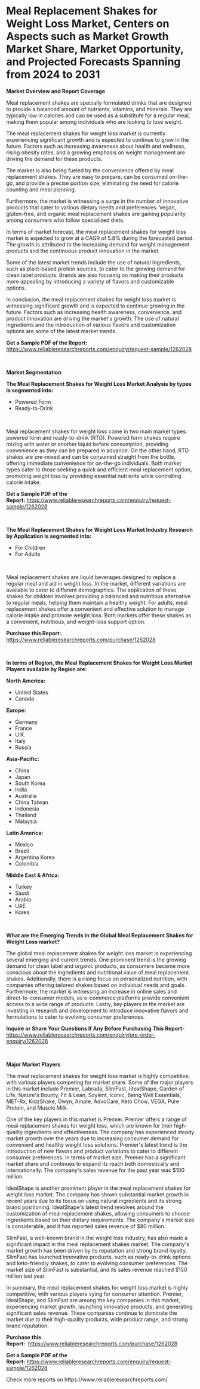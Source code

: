<p><h1>Meal Replacement Shakes for Weight Loss Market, Centers on Aspects such as Market Growth Market Share, Market Opportunity, and Projected Forecasts Spanning from 2024 to 2031</h1></p><p><strong>Market Overview and Report Coverage</strong></p>
<p><p>Meal replacement shakes are specially formulated drinks that are designed to provide a balanced amount of nutrients, vitamins, and minerals. They are typically low in calories and can be used as a substitute for a regular meal, making them popular among individuals who are looking to lose weight.</p><p>The meal replacement shakes for weight loss market is currently experiencing significant growth and is expected to continue to grow in the future. Factors such as increasing awareness about health and wellness, rising obesity rates, and a growing emphasis on weight management are driving the demand for these products.</p><p>The market is also being fueled by the convenience offered by meal replacement shakes. They are easy to prepare, can be consumed on-the-go, and provide a precise portion size, eliminating the need for calorie counting and meal planning.</p><p>Furthermore, the market is witnessing a surge in the number of innovative products that cater to various dietary needs and preferences. Vegan, gluten-free, and organic meal replacement shakes are gaining popularity among consumers who follow specialized diets.</p><p>In terms of market forecast, the meal replacement shakes for weight loss market is expected to grow at a CAGR of 5.8% during the forecasted period. The growth is attributed to the increasing demand for weight management products and the continuous product innovation in the market.</p><p>Some of the latest market trends include the use of natural ingredients, such as plant-based protein sources, to cater to the growing demand for clean label products. Brands are also focusing on making their products more appealing by introducing a variety of flavors and customizable options.</p><p>In conclusion, the meal replacement shakes for weight loss market is witnessing significant growth and is expected to continue growing in the future. Factors such as increasing health awareness, convenience, and product innovation are driving the market's growth. The use of natural ingredients and the introduction of various flavors and customization options are some of the latest market trends.</p></p>
<p><strong>Get a Sample PDF of the Report:</strong> <a href="https://www.reliableresearchreports.com/enquiry/request-sample/1262028">https://www.reliableresearchreports.com/enquiry/request-sample/1262028</a></p>
<p>&nbsp;</p>
<p><strong>Market Segmentation</strong></p>
<p><strong>The Meal Replacement Shakes for Weight Loss Market Analysis by types is segmented into:</strong></p>
<p><ul><li>Powered Form</li><li>Ready-to-Drink</li></ul></p>
<p>&nbsp;</p>
<p><p>Meal replacement shakes for weight loss come in two main market types: powered form and ready-to-drink (RTD). Powered form shakes require mixing with water or another liquid before consumption, providing convenience as they can be prepared in advance. On the other hand, RTD shakes are pre-mixed and can be consumed straight from the bottle, offering immediate convenience for on-the-go individuals. Both market types cater to those seeking a quick and efficient meal replacement option, promoting weight loss by providing essential nutrients while controlling calorie intake.</p></p>
<p><strong>Get a Sample PDF of the Report:</strong>&nbsp;<a href="https://www.reliableresearchreports.com/enquiry/request-sample/1262028">https://www.reliableresearchreports.com/enquiry/request-sample/1262028</a></p>
<p>&nbsp;</p>
<p><strong>The Meal Replacement Shakes for Weight Loss Market Industry Research by Application is segmented into:</strong></p>
<p><ul><li>For Children</li><li>For Adults</li></ul></p>
<p>&nbsp;</p>
<p><p>Meal replacement shakes are liquid beverages designed to replace a regular meal and aid in weight loss. In the market, different variations are available to cater to different demographics. The application of these shakes for children involves providing a balanced and nutritious alternative to regular meals, helping them maintain a healthy weight. For adults, meal replacement shakes offer a convenient and effective solution to manage calorie intake and promote weight loss. Both markets offer these shakes as a convenient, nutritious, and weight-loss support option.</p></p>
<p><strong>Purchase this Report:</strong>&nbsp; <a href="https://www.reliableresearchreports.com/purchase/1262028">https://www.reliableresearchreports.com/purchase/1262028</a></p>
<p>&nbsp;</p>
<p><strong>In terms of Region, the Meal Replacement Shakes for Weight Loss Market Players available by Region are:</strong></p>
<p>
    <p> <strong> North America: </strong>
        <ul>
            <li>United States</li>
            <li>Canada</li>
        </ul>
        </p> 
    <p> <strong> Europe: </strong>
        <ul>
            <li>Germany</li>
            <li>France</li>
            <li>U.K.</li>
            <li>Italy</li>
            <li>Russia</li>
        </ul>
        </p> 
    <p> <strong> Asia-Pacific: </strong>
        <ul>
            <li>China</li>
            <li>Japan</li>
            <li>South Korea</li>
            <li>India</li>
            <li>Australia</li>
            <li>China Taiwan</li>
            <li>Indonesia</li>
            <li>Thailand</li>
            <li>Malaysia</li>
        </ul>
        </p> 
    <p> <strong> Latin America: </strong>
        <ul>
            <li>Mexico</li>
            <li>Brazil</li>
            <li>Argentina Korea</li>
            <li>Colombia</li>
        </ul>
        </p> 
    <p> <strong> Middle East & Africa: </strong>
        <ul>
            <li>Turkey</li>
            <li>Saudi</li>
            <li>Arabia</li>
            <li>UAE</li>
            <li>Korea</li>
        </ul>
    </p>
    </p>
<p>&nbsp;</p>
<p><strong>What are the Emerging Trends in the Global Meal Replacement Shakes for Weight Loss market?</strong></p>
<p><p>The global meal replacement shakes for weight loss market is experiencing several emerging and current trends. One prominent trend is the growing demand for clean label and organic products, as consumers become more conscious about the ingredients and nutritional value of meal replacement shakes. Additionally, there is a rising focus on personalized nutrition, with companies offering tailored shakes based on individual needs and goals. Furthermore, the market is witnessing an increase in online sales and direct-to-consumer models, as e-commerce platforms provide convenient access to a wide range of products. Lastly, key players in the market are investing in research and development to introduce innovative flavors and formulations to cater to evolving consumer preferences.</p></p>
<p><strong>Inquire or Share Your Questions If Any Before Purchasing This Report</strong>- <a href="https://www.reliableresearchreports.com/enquiry/pre-order-enquiry/1262028">https://www.reliableresearchreports.com/enquiry/pre-order-enquiry/1262028</a></p>
<p>&nbsp;</p>
<p><strong>Major Market Players</strong></p>
<p><p>The meal replacement shakes for weight loss market is highly competitive, with various players competing for market share. Some of the major players in this market include Premier, Labrada, SlimFast, IdealShape, Garden of Life, Nature's Bounty, Fit & Lean, Soylent, Iconic, Being Well Essentials, MET-Rx, KidzShake, Owyn, Ample, AdvoCare, Keto Chow, VEGA, Pure Protein, and Muscle Milk.</p><p>One of the key players in this market is Premier. Premier offers a range of meal replacement shakes for weight loss, which are known for their high-quality ingredients and effectiveness. The company has experienced steady market growth over the years due to increasing consumer demand for convenient and healthy weight loss solutions. Premier's latest trend is the introduction of new flavors and product variations to cater to different consumer preferences. In terms of market size, Premier has a significant market share and continues to expand its reach both domestically and internationally. The company's sales revenue for the past year was $100 million.</p><p>IdealShape is another prominent player in the meal replacement shakes for weight loss market. The company has shown substantial market growth in recent years due to its focus on using natural ingredients and its strong brand positioning. IdealShape's latest trend revolves around the customization of meal replacement shakes, allowing consumers to choose ingredients based on their dietary requirements. The company's market size is considerable, and it has reported sales revenue of $80 million.</p><p>SlimFast, a well-known brand in the weight loss industry, has also made a significant impact in the meal replacement shakes market. The company's market growth has been driven by its reputation and strong brand loyalty. SlimFast has launched innovative products, such as ready-to-drink options and keto-friendly shakes, to cater to evolving consumer preferences. The market size of SlimFast is substantial, and its sales revenue reached $150 million last year.</p><p>In summary, the meal replacement shakes for weight loss market is highly competitive, with various players vying for consumer attention. Premier, IdealShape, and SlimFast are among the key companies in this market, experiencing market growth, launching innovative products, and generating significant sales revenue. These companies continue to dominate the market due to their high-quality products, wide product range, and strong brand reputation.</p></p>
<p><strong>Purchase this Report:</strong>&nbsp;&nbsp;<a href="https://www.reliableresearchreports.com/purchase/1262028">https://www.reliableresearchreports.com/purchase/1262028</a></p>
<p></p>
<p><strong>Get a Sample PDF of the Report:</strong>&nbsp;<a href="https://www.reliableresearchreports.com/enquiry/request-sample/1262028">https://www.reliableresearchreports.com/enquiry/request-sample/1262028</a></p>
<p>Check more reports on https://www.reliableresearchreports.com/</p>